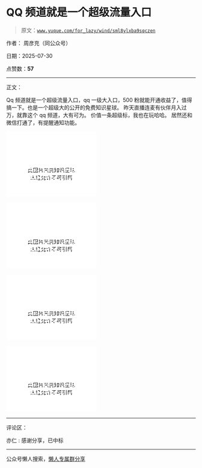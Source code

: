 # QQ 频道就是一个超级流量入口

> 原文：[`www.yuque.com/for_lazy/wind/sml8ylxba9sqczen`](https://www.yuque.com/for_lazy/wind/sml8ylxba9sqczen)

作者： 周彦充（同公众号）

日期：2025-07-30

点赞数：**57**

* * *

正文：

Qq 频道就是一个超级流量入口，qq 一级大入口，500 粉就能开通收益了，值得搞一下。也是一个超级大的公开的免费知识星球。
昨天直播连麦有伙伴月入过万，就靠这个 qq 频道，大有可为。 价值一条超级标，我也在玩哈哈。 居然还和微信打通了，有提醒通知功能。

![](img/417595f35a169243491d70eb9eed1e45.png "None")

![](img/a523e7ae8b14e12d8e2b501dbcf39414.png "None")

![](img/806acd000ae2c05430d601a5e2bf8ea3.png "None")

![](img/0b807adf53274d9e1a44672bd04605d5.png "None")

* * *

评论区：

亦仁 : 感谢分享，已中标

* * *

公众号懒人搜索，[懒人专属群分享](https://lazybook.fun/#/blog/group)
